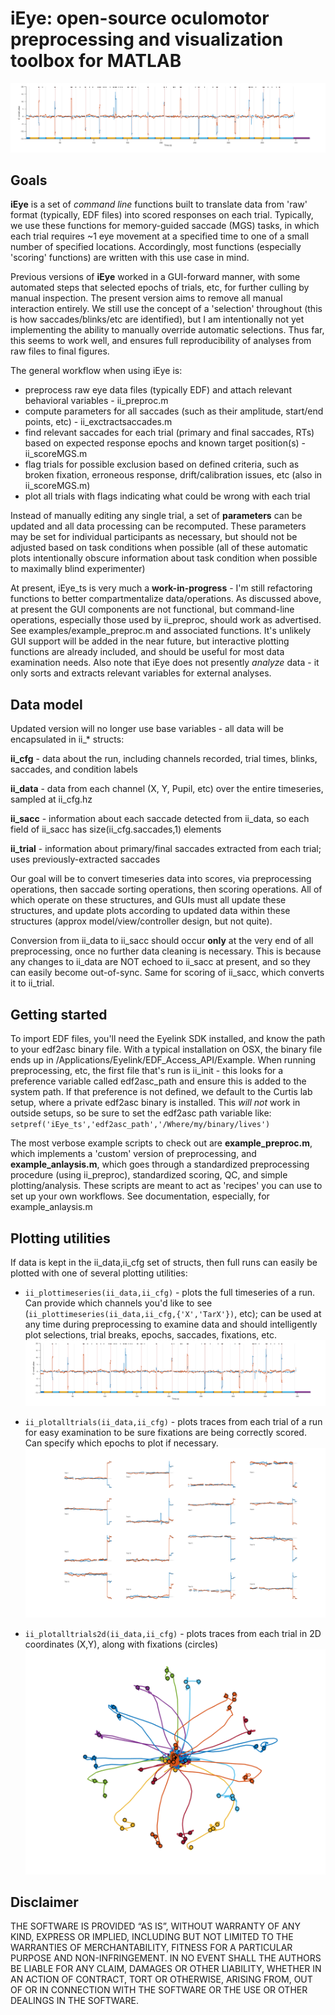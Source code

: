 # iEye: open-source oculomotor preprocessing and visualization toolbox for MATLAB


![Example traces](examples/exfmri_r01_preproc_timeseries.png "Example timeseries")

## Goals
**iEye** is a set of *command line* functions built to translate data from 'raw' format (typically, EDF files) into scored responses on each trial. Typically, we use these functions for memory-guided saccade (MGS) tasks, in which each trial requires ~1 eye movement at a specified time to one of a small number of specified locations. Accordingly, most functions (especially 'scoring' functions) are written with this use case in mind.

Previous versions of **iEye** worked in a GUI-forward manner, with some automated steps that selected epochs of trials, etc, for further culling by manual inspection. The present version aims to remove all manual interaction entirely. We still use the concept of a 'selection' throughout (this is how saccades/blinks/etc are identified), but I am intentionally not yet implementing the ability to manually override automatic selections. Thus far, this seems to work well, and ensures full reproducibility of analyses from raw files to final figures.

The general workflow when using iEye is:
- preprocess raw eye data files (typically EDF) and attach relevant behavioral variables - ii_preproc.m
- compute parameters for all saccades (such as their amplitude, start/end points, etc) - ii_exctractsaccades.m
- find relevant saccades for each trial (primary and final saccades, RTs) based on expected response epochs and known target position(s) - ii_scoreMGS.m
- flag trials for possible exclusion based on defined criteria, such as broken fixation, erroneous response, drift/calibration issues, etc (also in ii_scoreMGS.m)
- plot all trials with flags indicating what could be wrong with each trial

Instead of manually editing any single trial, a set of **parameters** can be updated and all data processing can be recomputed. These parameters may be set for individual participants as necessary, but should not be adjusted based on task conditions when possible (all of these automatic plots intentionally obscure information about task condition when possible to maximally blind experimenter)

At present, iEye_ts is very much a **work-in-progress** - I'm still refactoring functions to better compartmentalize data/operations. As discussed above, at present the GUI components are not functional, but command-line operations, especially those used by ii_preproc, should work as advertised. See examples/example_preproc.m and associated functions. It's unlikely GUI support will be added in the near future, but interactive plotting functions are already included, and should be useful for most data examination needs. Also note that iEye does not presently *analyze* data - it only sorts and extracts relevant variables for external analyses.

## Data model
Updated version will no longer use base variables - all data will be encapsulated in ii_* structs:

**ii_cfg** - data about the run, including channels recorded, trial times, blinks, saccades, and condition labels

**ii_data** - data from each channel (X, Y, Pupil, etc) over the entire timeseries, sampled at ii_cfg.hz

**ii_sacc** - information about each saccade detected from ii_data, so each field of ii_sacc has size(ii_cfg.saccades,1) elements

**ii_trial** - information about primary/final saccades extracted from each trial; uses previously-extracted saccades

Our goal will be to convert timeseries data into scores, via preprocessing operations, then saccade sorting operations, then scoring operations. All of which operate on these structures, and GUIs must all update these structures, and update plots according to updated data within these structures (approx model/view/controller design, but not quite).

Conversion from ii_data to ii_sacc should occur **only** at the very end of all preprocessing, once no further data cleaning is necessary. This is because any changes to ii_data are NOT echoed to ii_sacc at present, and so they can easily become out-of-sync. Same for scoring of ii_sacc, which converts it to ii_trial.


## Getting started
To import EDF files, you'll need the Eyelink SDK installed, and know the path to your edf2asc binary file. With a typical installation on OSX, the binary file ends up in /Applications/Eyelink/EDF_Access_API/Example. When running preprocessing, etc, the first file that's run is ii_init - this looks for a preference variable called edf2asc_path and ensure this is added to the system path. If that preference is not defined, we default to the Curtis lab setup, where a private edf2asc binary is installed. This *will not* work in outside setups, so be sure to set the edf2asc path variable like:
`setpref('iEye_ts','edf2asc_path','/Where/my/binary/lives')`

The most verbose example scripts to check out are **example_preproc.m**, which implements a 'custom' version of preprocessing, and **example_anlaysis.m**, which goes through a standardized preprocessing procedure (using ii_preproc), standardized scoring, QC, and simple plotting/analysis. These scripts are meant to act as 'recipes' you can use to set up your own workflows. See documentation, especially, for example_anlaysis.m

## Plotting utilities
If data is kept in the ii_data,ii_cfg set of structs, then full runs can easily be plotted with one of several plotting utilities:

- `ii_plottimeseries(ii_data,ii_cfg)` - plots the full timeseries of a run. Can provide which channels you'd like to see (`ii_plottimeseries(ii_data,ii_cfg,{'X','TarX'})`, etc); can be used at any time during preprocessing to examine data and should intelligently plot selections, trial breaks, epochs, saccades, fixations, etc. ![Example traces](examples/exfmri_r01_preproc_timeseries.png "Example timeseries")

- `ii_plotalltrials(ii_data,ii_cfg)` - plots traces from each trial of a run for easy examination to be sure fixations are being correctly scored. Can specify which epochs to plot if necessary. ![example trials](examples/exfmri_r01_preproc.png)

- `ii_plotalltrials2d(ii_data,ii_cfg)` - plots traces from each trial in 2D coordinates (X,Y), along with fixations (circles) ![2d traces](examples/example_run.png)


## Disclaimer

THE SOFTWARE IS PROVIDED “AS IS”, WITHOUT WARRANTY OF ANY KIND, EXPRESS OR IMPLIED, INCLUDING BUT NOT LIMITED TO THE WARRANTIES OF MERCHANTABILITY, FITNESS FOR A PARTICULAR PURPOSE AND NON-INFRINGEMENT. IN NO EVENT SHALL THE AUTHORS BE LIABLE FOR ANY CLAIM, DAMAGES OR OTHER LIABILITY, WHETHER IN AN ACTION OF CONTRACT, TORT OR OTHERWISE, ARISING FROM, OUT OF OR IN CONNECTION WITH THE SOFTWARE OR THE USE OR OTHER DEALINGS IN THE SOFTWARE.

